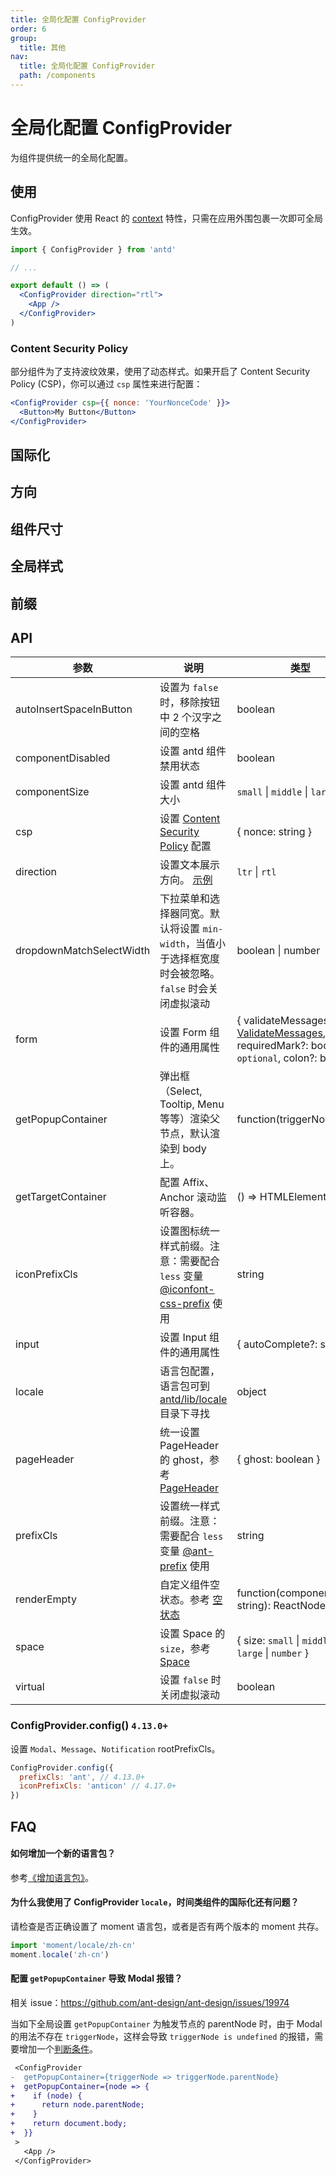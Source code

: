 ```yaml
---
title: 全局化配置 ConfigProvider
order: 6
group:
  title: 其他
nav:
  title: 全局化配置 ConfigProvider
  path: /components
---
```


# 全局化配置 ConfigProvider

为组件提供统一的全局化配置。

## 使用

ConfigProvider 使用 React 的 [context](https://facebook.github.io/react/docs/context.html) 特性，只需在应用外围包裹一次即可全局生效。

```jsx | pure
import { ConfigProvider } from 'antd'

// ...

export default () => (
  <ConfigProvider direction="rtl">
    <App />
  </ConfigProvider>
)
```

### Content Security Policy

部分组件为了支持波纹效果，使用了动态样式。如果开启了 Content Security Policy (CSP)，你可以通过 `csp` 属性来进行配置：

```jsx | pure
<ConfigProvider csp={{ nonce: 'YourNonceCode' }}>
  <Button>My Button</Button>
</ConfigProvider>
```

## 国际化

<code src="./demos/locale.tsx"></code>

## 方向

<code src="./demos/direction.tsx"></code>

## 组件尺寸

<code src="./demos/size.tsx"></code>

## 全局样式

<code src="./demos/theme.tsx"></code>

## 前缀

<code src="./demos/prefixCls.tsx"></code>

## API

| 参数                     | 说明                                                                                                                                                                                                           | 类型                                                                                                                                | 默认值              | 版本                               |
| ------------------------ | -------------------------------------------------------------------------------------------------------------------------------------------------------------------------------------------------------------- | ----------------------------------------------------------------------------------------------------------------------------------- | ------------------- | ---------------------------------- |
| autoInsertSpaceInButton  | 设置为 `false` 时，移除按钮中 2 个汉字之间的空格                                                                                                                                                               | boolean                                                                                                                             | true                |                                    |
| componentDisabled        | 设置 antd 组件禁用状态                                                                                                                                                                                         | boolean                                                                                                                             | -                   | 4.21.0                             |
| componentSize            | 设置 antd 组件大小                                                                                                                                                                                             | `small` \| `middle` \| `large`                                                                                                      | -                   |                                    |
| csp                      | 设置 [Content Security Policy](https://developer.mozilla.org/en-US/docs/Web/HTTP/CSP) 配置                                                                                                                     | { nonce: string }                                                                                                                   | -                   |                                    |
| direction                | 设置文本展示方向。 [示例](#components-config-provider-demo-direction)                                                                                                                                          | `ltr` \| `rtl`                                                                                                                      | `ltr`               |                                    |
| dropdownMatchSelectWidth | 下拉菜单和选择器同宽。默认将设置 `min-width`，当值小于选择框宽度时会被忽略。`false` 时会关闭虚拟滚动                                                                                                           | boolean \| number                                                                                                                   | -                   | 4.3.0                              |
| form                     | 设置 Form 组件的通用属性                                                                                                                                                                                       | { validateMessages?: [ValidateMessages](/components/form/#validateMessages), requiredMark?: boolean \| `optional`, colon?: boolean} | -                   | requiredMark: 4.8.0; colon: 4.18.0 |
| getPopupContainer        | 弹出框（Select, Tooltip, Menu 等等）渲染父节点，默认渲染到 body 上。                                                                                                                                           | function(triggerNode)                                                                                                               | () => document.body |                                    |
| getTargetContainer       | 配置 Affix、Anchor 滚动监听容器。                                                                                                                                                                              | () => HTMLElement                                                                                                                   | () => window        | 4.2.0                              |
| iconPrefixCls            | 设置图标统一样式前缀。注意：需要配合 `less` 变量 [@iconfont-css-prefix](https://github.com/ant-design/ant-design/blob/d943b85a523bdf181dabc12c928226f3b4b893de/components/style/themes/default.less#L106) 使用 | string                                                                                                                              | `anticon`           | 4.11.0                             |
| input                    | 设置 Input 组件的通用属性                                                                                                                                                                                      | { autoComplete?: string }                                                                                                           | -                   | 4.2.0                              |
| locale                   | 语言包配置，语言包可到 [antd/lib/locale](http://unpkg.com/antd/lib/locale/) 目录下寻找                                                                                                                         | object                                                                                                                              | -                   |                                    |
| pageHeader               | 统一设置 PageHeader 的 ghost，参考 [PageHeader](/components/page-header)                                                                                                                                       | { ghost: boolean }                                                                                                                  | true                |                                    |
| prefixCls                | 设置统一样式前缀。注意：需要配合 `less` 变量 [@ant-prefix](https://github.com/ant-design/ant-design/blob/2c6c789e3a9356f96c47aea0083f5a15538315cf/components/style/themes/default.less#L7) 使用                | string                                                                                                                              | `ant`               |                                    |
| renderEmpty              | 自定义组件空状态。参考 [空状态](/components/empty/)                                                                                                                                                            | function(componentName: string): ReactNode                                                                                          | -                   |                                    |
| space                    | 设置 Space 的 `size`，参考 [Space](/components/space)                                                                                                                                                          | { size: `small` \| `middle` \| `large` \| `number` }                                                                                | -                   | 4.1.0                              |
| virtual                  | 设置 `false` 时关闭虚拟滚动                                                                                                                                                                                    | boolean                                                                                                                             | -                   | 4.3.0                              |

### ConfigProvider.config() `4.13.0+`

设置 `Modal`、`Message`、`Notification` rootPrefixCls。

```jsx | pure
ConfigProvider.config({
  prefixCls: 'ant', // 4.13.0+
  iconPrefixCls: 'anticon' // 4.17.0+
})
```

## FAQ

#### 如何增加一个新的语言包？

参考[《增加语言包》](/docs/react/i18n#%E5%A2%9E%E5%8A%A0%E8%AF%AD%E8%A8%80%E5%8C%85)。

#### 为什么我使用了 ConfigProvider `locale`，时间类组件的国际化还有问题？

请检查是否正确设置了 moment 语言包，或者是否有两个版本的 moment 共存。

```js
import 'moment/locale/zh-cn'
moment.locale('zh-cn')
```

#### 配置 `getPopupContainer` 导致 Modal 报错？

相关 issue：<https://github.com/ant-design/ant-design/issues/19974>

当如下全局设置 `getPopupContainer` 为触发节点的 parentNode 时，由于 Modal 的用法不存在 `triggerNode`，这样会导致 `triggerNode is undefined` 的报错，需要增加一个[判断条件](https://github.com/afc163/feedback-antd/commit/3e4d1ad1bc1a38460dc3bf3c56517f737fe7d44a)。

```diff
 <ConfigProvider
-  getPopupContainer={triggerNode => triggerNode.parentNode}
+  getPopupContainer={node => {
+    if (node) {
+      return node.parentNode;
+    }
+    return document.body;
+  }}
 >
   <App />
 </ConfigProvider>
```
